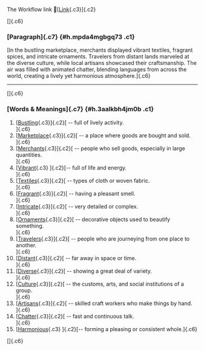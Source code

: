The Workflow link
👏[[Link](https://www.google.com/url?q=http://www.google.com&sa=D&source=editors&ust=1756514346110219&usg=AOvVaw2CT3zX0TTShDyaRMK3cQ1J){.c3}]{.c2}

[]{.c6}

### [Paragraph]{.c7} {#h.mpda4mgbgq73 .c1}

[In the bustling marketplace, merchants displayed vibrant textiles,
fragrant spices, and intricate ornaments. Travelers from distant lands
marveled at the diverse culture, while local artisans showcased their
craftsmanship. The air was filled with animated chatter, blending
languages from across the world, creating a lively yet harmonious
atmosphere.]{.c6}

------------------------------------------------------------------------

[]{.c6}

### [Words & Meanings]{.c7} {#h.3aalkbh4jm0b .c1}

1.  [[Bustling](https://www.google.com/url?q=http://www.google.com&sa=D&source=editors&ust=1756514346111118&usg=AOvVaw2LawOEdQ4IBO8_e1GL1LXs){.c3}]{.c2}[ --
    full of lively activity.\
    ]{.c6}
2.  [[Marketplace](https://www.google.com/url?q=http://www.google.com&sa=D&source=editors&ust=1756514346111309&usg=AOvVaw0o_PP2FLbL0vrL__K6Jsrs){.c3}]{.c2}[ --
    a place where goods are bought and sold.\
    ]{.c6}
3.  [[Merchants](https://www.google.com/url?q=http://www.google.com&sa=D&source=editors&ust=1756514346111511&usg=AOvVaw3vIqYZrHd5ocDuD0o8RJqu){.c3}]{.c2}[ --
    people who sell goods, especially in large quantities.\
    ]{.c6}
4.  [[Vibrant](https://www.google.com/url?q=http://www.google.com&sa=D&source=editors&ust=1756514346111772&usg=AOvVaw3R_hZ4Mt7p0V207lXKZW-e){.c3}
    ]{.c2}[-- full of life and energy.\
    ]{.c6}
5.  [[Textiles](https://www.google.com/url?q=http://www.google.com&sa=D&source=editors&ust=1756514346111887&usg=AOvVaw0BDSERnn_BhGb4u2OKXTmY){.c3}]{.c2}[ --
    types of cloth or woven fabric.\
    ]{.c6}
6.  [[Fragrant](https://www.google.com/url?q=http://www.google.com&sa=D&source=editors&ust=1756514346112043&usg=AOvVaw329--uBJ-_CqJA-S2zqw1Z){.c3}]{.c2}[ --
    having a pleasant smell.\
    ]{.c6}
7.  [[Intricate](https://www.google.com/url?q=http://www.google.com&sa=D&source=editors&ust=1756514346112150&usg=AOvVaw2IOqu0NDNn4N9DLXJ_mmKW){.c3}]{.c2}[ --
    very detailed or complex.\
    ]{.c6}
8.  [[Ornaments](https://www.google.com/url?q=http://www.google.com&sa=D&source=editors&ust=1756514346112254&usg=AOvVaw04Sv8bjdnxRBmF8oBCx8Q5){.c3}]{.c2}[ --
    decorative objects used to beautify something.\
    ]{.c6}
9.  [[Travelers](https://www.google.com/url?q=http://www.google.com&sa=D&source=editors&ust=1756514346112401&usg=AOvVaw1OHLho41ZzaqHtwFd58eAg){.c3}]{.c2}[ --
    people who are journeying from one place to another.\
    ]{.c6}
10. [[Distant](https://www.google.com/url?q=http://www.google.com&sa=D&source=editors&ust=1756514346112560&usg=AOvVaw3x8JPn12vFSRqofzf2wLW8){.c3}]{.c2}[ --
    far away in space or time.\
    ]{.c6}
11. [[Diverse](https://www.google.com/url?q=http://www.google.com&sa=D&source=editors&ust=1756514346112671&usg=AOvVaw2zmHHh3DErfo3NUFr2NBOE){.c3}]{.c2}[ --
    showing a great deal of variety.\
    ]{.c6}
12. [[Culture](https://www.google.com/url?q=http://www.google.com&sa=D&source=editors&ust=1756514346112782&usg=AOvVaw0HwzVW13mZfbUoXctuGB5D){.c3}]{.c2}[ --
    the customs, arts, and social institutions of a group.\
    ]{.c6}
13. [[Artisans](https://www.google.com/url?q=http://www.google.com&sa=D&source=editors&ust=1756514346112947&usg=AOvVaw24fXrMvvwtKrMe-D8V2Ynp){.c3}]{.c2}[ --
    skilled craft workers who make things by hand.\
    ]{.c6}
14. [[Chatter](https://www.google.com/url?q=http://www.google.com&sa=D&source=editors&ust=1756514346113109&usg=AOvVaw2JtXK5dT4VeEyvJ7SaOUFC){.c3}]{.c2}[ --
    fast and continuous talk.\
    ]{.c6}
15. [[Harmonious](https://www.google.com/url?q=http://www.google.com&sa=D&source=editors&ust=1756514346113215&usg=AOvVaw1Bl9lgkdQVwU8lhjLdTwNO){.c3}
    ]{.c2}[-- forming a pleasing or consistent whole.]{.c6}

[]{.c6}
